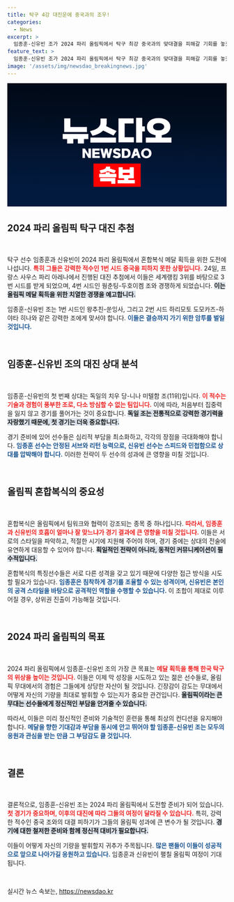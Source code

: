 ```yaml
---
title: 탁구 4강 대진운에 중국과의 조우!
categories:
  - News
excerpt: >
  임종훈-신유빈 조가 2024 파리 올림픽에서 탁구 최강 중국과의 맞대결을 피해갈 기회를 놓쳤습니다. 첫 상대로 독일 팀과의 승부가 기다리고 있는 이들은 어떤 결과를 낼지 주목됩니다!
feature_text: >
  임종훈-신유빈 조가 2024 파리 올림픽에서 탁구 최강 중국과의 맞대결을 피해갈 기회를 놓쳤습니다. 첫 상대로 독일 팀과의 승부가 기다리고 있는 이들은 어떤 결과를 낼지 주목됩니다!
image: '/assets/img/newsdao_breakingnews.jpg'
---
```


<p><img src="/assets/img/newsdao_breakingnews.jpg" alt="cryptoinkorea 속보" /></p>

<h2 data-ke-size="size26">2024 파리 올림픽 탁구 대진 추첨</h2>

<p data-ke-size="size16">&nbsp;</p>

<p>탁구 선수 임종훈과 신유빈이 2024 파리 올림픽에서 혼합복식 메달 획득을 위한 도전에 나섭니다. <b><span style="color: #ee2323;">특히 그들은 강력한 적수인 1번 시드 중국을 피하지 못한 상황입니다.</span></b> 24일, 프랑스 사우스 파리 아레나에서 진행된 대진 추첨에서 이들은 세계랭킹 3위를 바탕으로 3번 시드를 받게 되었으며, 4번 시드인 웡춘팅-두호이켐 조와 경쟁하게 되었습니다. <b><span style="background-color: #21538527;">이는 올림픽 메달 획득을 위한 치열한 경쟁을 예고합니다.</span></b> </p>

<p>임종훈-신유빈 조는 1번 시드인 왕추친-쑨잉사, 그리고 2번 시드 하리모토 도모카즈-하야타 히나와 같은 강력한 조에게 맞서야 합니다. <b><span style="color: #1a5490;">이들은 결승까지 가기 위한 암투를 벌일 것입니다.</span></b> </p>

<p data-ke-size="size16">&nbsp;</p>

<h2 data-ke-size="size26">임종훈-신유빈 조의 대진 상대 분석</h2>

<p data-ke-size="size16">&nbsp;</p> 

<p>임종훈-신유빈의 첫 번째 상대는 독일의 치우 당-니나 미텔함 조(11위)입니다. <b><span style="color: #ee2323;">이 적수는 기술과 경험이 풍부한 조로, 다소 방심할 수 없는 팀입니다.</span></b> 이에 따라, 처음부터 집중력을 잃지 않고 경기를 풀어가는 것이 중요합니다. <b><span style="background-color: #21538527;">독일 조는 전통적으로 강력한 경기력을 자랑했기 때문에, 첫 경기는 더욱 중요합니다.</span></b> </p>

<p>경기 준비에 있어 선수들은 심리적 부담을 최소화하고, 각각의 장점을 극대화해야 합니다. <b><span style="color: #1a5490;">임종훈 선수는 안정된 서브와 리턴 능력으로, 신유빈 선수는 스피드와 민첩함으로 상대를 압박해야 합니다.</span></b> 이러한 전략이 두 선수의 성과에 큰 영향을 미칠 것입니다.</p>

<p data-ke-size="size16">&nbsp;</p>

<h2 data-ke-size="size26">올림픽 혼합복식의 중요성</h2>

<p data-ke-size="size16">&nbsp;</p>

<p>혼합복식은 올림픽에서 팀워크와 협력이 강조되는 종목 중 하나입니다. <b><span style="color: #ee2323;">따라서, 임종훈과 신유빈의 호흡이 얼마나 잘 맞느냐가 경기 결과에 큰 영향을 미칠 것입니다.</span></b> 이들은 서로의 스타일을 파악하고, 적절한 시기에 지원해 주어야 하며, 경기 중에는 상대의 전술에 유연하게 대응할 수 있어야 합니다. <b><span style="background-color: #21538527;">획일적인 전략이 아니라, 동적인 커뮤니케이션이 필수적입니다.</span></b> </p>

<p>혼합복식의 특징선수들은 서로 다른 성격을 갖고 있기 때문에 다양한 접근 방식을 시도할 필요가 있습니다. <b><span style="color: #1a5490;">임종훈은 침착하게 경기를 조율할 수 있는 성격이며, 신유빈은 본인의 공격 스타일을 바탕으로 공격적인 역할을 수행할 수 있습니다.</span></b> 이 조합이 제대로 이루어질 경우, 상위권 진출이 가능해질 것입니다.</p>

<p data-ke-size="size16">&nbsp;</p>

<h2 data-ke-size="size26">2024 파리 올림픽의 목표</h2>

<p data-ke-size="size16">&nbsp;</p>

<p>2024 파리 올림픽에서 임종훈-신유빈 조의 가장 큰 목표는 <b><span style="color: #ee2323;">메달 획득을 통해 한국 탁구의 위상을 높이는 것입니다.</span></b> 이들은 이제 막 성장을 시도하고 있는 젊은 선수들로, 올림픽 무대에서의 경험은 그들에게 상당한 자산이 될 것입니다. 긴장감이 감도는 무대에서 어떻게 자신의 기량을 최대로 발휘할 수 있는지가 중요한 관건입니다. <b><span style="background-color: #21538527;">올림픽이라는 큰 무대는 선수들에게 정신적인 부담을 안겨줄 수 있습니다.</span></b> </p>

<p>따라서, 이들은 미리 정신적인 준비와 기술적인 훈련을 통해 최상의 컨디션을 유지해야 합니다. <b><span style="color: #1a5490;">메달을 향한 기대감과 부담을 동시에 안고 뛰어야 할 임종훈-신유빈 조는 모두의 응원과 관심을 받는 만큼 그 부담감도 클 것입니다.</span></b></p>

<p data-ke-size="size16">&nbsp;</p>

<h2 data-ke-size="size26">결론</h2>

<p data-ke-size="size16">&nbsp;</p>

<p>결론적으로, 임종훈-신유빈 조는 2024 파리 올림픽에서 도전할 준비가 되어 있습니다. <b><span style="color: #ee2323;">첫 경기가 중요하며, 이후의 대진에 따라 그들의 여정이 달라질 수 있습니다.</span></b> 특히, 강력한 적수인 중국 조와의 대결 피하기가 그들의 올림픽 성과에 큰 변수가 될 것입니다. <b><span style="background-color: #21538527;">경기에 대한 철저한 준비와 함께 정신적 대비가 필요합니다.</span></b> </p>

<p>이들이 어떻게 자신의 기량을 발휘할지 귀추가 주목됩니다. <b><span style="color: #1a5490;">많은 팬들이 이들이 성공적으로 앞으로 나아가길 응원하고 있습니다.</span></b> 임종훈과 신유빈이 펼칠 올림픽 여정이 기대됩니다. </p>

<p data-ke-size="size16">&nbsp;</p>
실시간 뉴스 속보는, <a href="https://newsdao.kr" rel="dofollow">https://newsdao.kr</a>


